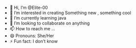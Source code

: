 - 👋 Hi, I’m @Elite-00
- 👀 I’m interested in creating Something new , something cool
- 🌱 I’m currently learning java
- 💞️ I’m looking to collaborate on anything
- 📫 How to reach me ...
- 😄 Pronouns: She/Her
- ⚡ Fun fact: I don't know

<!---
Elite-00/Elite-00 is a ✨ special ✨ repository because its `README.md` (this file) appears on your GitHub profile.
You can click the Preview link to take a look at your changes.
--->
